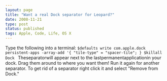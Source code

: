 ```yaml
---
layout: page
title: "Want a real Dock separator for Leopard?"
date: 2008-11-21
type: post
status: published
tags: Apple, Code, Life, OS X
---
```



Type the following into a terminal: `$defaults write com.apple.dock persistent-apps -array-add '{ "tile-type" = "spacer-tile"; } $killall Dock ` Theseparatorwill appear next to the lastpermanentapplicationin your dock. Drag them around to where you want them! Run it again for another separator. To get rid of a separator right click it and select "Remove from Dock."
